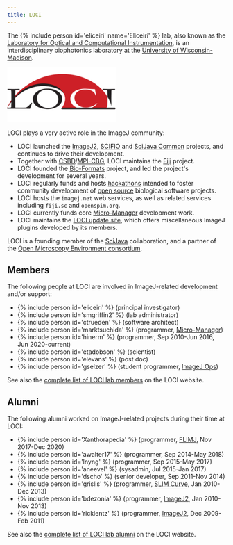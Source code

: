 ```yaml
---
title: LOCI
---
```


The {% include person id='eliceiri' name='Eliceiri' %} lab, also known as the [Laboratory for Optical and Computational Instrumentation](https://eliceirilab.org/), is an interdisciplinary biophotonics laboratory at the [University of Wisconsin-Madison](https://wisc.edu/).

<img src="/media/logos/loci.png" width="250">

LOCI plays a very active role in the ImageJ community:

-   LOCI launched the [ImageJ2](/software/imagej2), [SCIFIO](/libs/scifio) and [SciJava Common](/libs/scijava-common) projects, and continues to drive their development.
-   Together with [CSBD](/orgs/csbd)/[MPI-CBG](/orgs/mpi-cbg), LOCI maintains the [Fiji](/software/fiji) project.
-   LOCI founded the [Bio-Formats](/formats/bio-formats) project, and led the project's development for several years.
-   LOCI regularly funds and hosts [hackathons](/events/Hackathon) intended to foster community development of [open source](Open_source) biological software projects.
-   LOCI hosts the `imagej.net` web services, as well as related services including `fiji.sc` and `openspim.org`.
-   LOCI currently funds core [Micro-Manager](/software/micro-manager) development work.
-   LOCI maintains the [LOCI update site](/sites/loci), which offers miscellaneous ImageJ plugins developed by its members.

LOCI is a founding member of the [SciJava](SciJava) collaboration, and a partner of the [Open Microscopy Environment consortium](https://openmicroscopy.org/).

## Members

The following people at LOCI are involved in ImageJ-related development and/or support:

-   {% include person id='eliceiri' %} (principal investigator)
-   {% include person id='smgriffin2' %} (lab administrator)
-   {% include person id='ctrueden' %} (software architect)
-   {% include person id='marktsuchida' %} (programmer, [Micro-Manager](/software/micro-manager))
-   {% include person id='hinerm' %} (programmer, Sep 2010-Jun 2016, Jun 2020-current)
-   {% include person id='etadobson' %} (scientist)
-   {% include person id='elevans' %} (post doc)
-   {% include person id='gselzer' %} (student programmer, [ImageJ Ops](/libs/imagej-ops))

See also the [complete list of LOCI lab members](https://eliceirilab.org/researchers/) on the LOCI website.

## Alumni

The following alumni worked on ImageJ-related projects during their time at LOCI:

-   {% include person id='Xanthorapedia' %} (programmer, [FLIMJ](/plugins/flimj), Nov 2017-Dec 2020)
-   {% include person id='awalter17' %} (programmer, Sep 2014-May 2018)
-   {% include person id='lnyng' %} (programmer, Sep 2015-May 2017)
-   {% include person id='aneevel' %} (sysadmin, Jul 2015-Jan 2017)
-   {% include person id='dscho' %} (senior developer, Sep 2011-Nov 2014)
-   {% include person id='grislis' %} (programmer, [SLIM Curve](/plugins/slim-curve), Jan 2010-Dec 2013)
-   {% include person id='bdezonia' %} (programmer, [ImageJ2](/software/imagej2), Jan 2010-Nov 2013)
-   {% include person id='ricklentz' %} (programmer, [ImageJ2](/software/imagej2), Dec 2009-Feb 2011)

See also the [complete list of LOCI lab alumni](https://eliceirilab.org/labalumni/) on the LOCI website.

